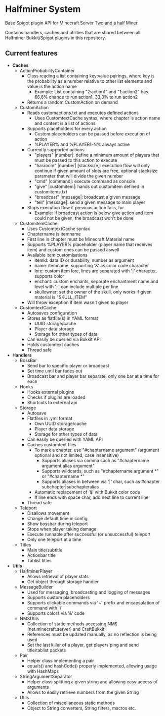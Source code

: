 # Halfminer System
Base Spigot plugin API for Minecraft Server [Two and a half Miner](https://halfminer.de).

Contains handlers, caches and utilities that are shared between all Halfminer Bukkit/Spigot plugins in this repository.

## Current features
- **Caches**
  - ActionProbabilityContainer
    - Class reading a list containing key:value pairings, where key is the probability as a number relative to other list elements and value is the action name
      - Example: List containing "2:action1" and "1:action2" has 66,6% chance to run action1, 33,3% to run action2
    - Returns a random CustomAction on demand
  - CustomAction
    - Reads customactions.txt and executes defined actions
      - Uses CustomtextCache syntax, where chapter is action name and content is a list of actions
    - Supports placeholders for every action
      - Custom placeholders can be passed before execution of action
      - %PLAYER% and %PLAYER1-N% always active
    - Currently supported actions
      - "players" |number|: define a minimum amount of players that must be passed to this action to execute
      - "hasroom" |number| [stacksize]: execution flow will only continue if given amount of slots are free, optional stacksize parameter that will divide the given number
      - "cmd" |command|: execute command as console
      - "give" |customitem|: hands out customitem defined in customitems.txt
      - "broadcast" |message|: broadcast a given message
      - "tell" |message|: send a given message to main player
    - Stops execution flow if previous action fails, for 
      - Example: If broadcast action is below give action and item could not be given, the broadcast won't be done
  - CustomitemCache
    - Uses CustomtextCache syntax
    - Chaptername is itemname
    - First line in chapter must be Minecraft Material name
    - Supports %PLAYER% placeholder (player name that receives item) and custom ones can be passed aswell
    - Available item customisations
      - itemid: data ID or durability, number as argument
      - name: itemname, supporting '&' as color code character
      - lore: custom item lore, lines are separated with '|' character, supports color
      - enchant: custom enchants, separate enchantment name and level with ':', can include multiple per line
      - skullowner: set the owner of the skull, only works if given material is "SKULL_ITEM"
    - Will throw exception if item wasn't given to player
  - CustomtextCache
    - Autosaves configuration
    - Stores as flatfile(s) in YAML format
      - UUID storage/cache
      - Player data storage
      - Storage for other types of data
    - Can easily be queried via Bukkit API
    - Holds customtext caches
    - Thread safe
- **Handlers**
  - BossBar
    - Send bar to specific player or broadcast
    - Set time until bar fades out
    - Broadcast bar and player bar separate, only one bar at a time for each
  - Hooks
    - Hooks external plugins
    - Checks if plugins are loaded
    - Shortcuts to external api
  - Storage
    - Autosave
    - Flatfiles in .yml format
      - Own UUID storage/cache
      - Player data storage
      - Storage for other types of data
    - Can easily be queried with YAML API
    - Caches customtext files
      - To mark a chapter, use "#chaptername argument" (argument optional and not limited, case insensitive)
        - Supports aliases via comma such as "#chaptername argument,alias argument"
        - Supports wildcards, such as "#chaptername argument *" or "#chaptername *"
        - Supports aliases in between via '|' char, such as #chapter subchapter|subchapteralias
      - Automatic replacement of '&' with Bukkit color code
      - If line ends with space char, add next line to current line
    - Thread safe
  - Teleport
    - Disallows movement
    - Change default time in config
    - Show bossbar during teleport
    - Stops when player taking damage
    - Execute runnable after successful (or unsuccessful) teleport
    - Only one teleport at a time
  - Titles
    - Main title/subtitle
    - Actionbar title
    - Tablist titles
- **Utils**
  - HalfminerPlayer
    - Allows retrieval of player stats
    - Get object through storage handler
  - MessageBuilder
    - Used for messaging, broadcasting and logging of messages
    - Supports custom placeholders
    - Supports clickable commands via '~' prefix and encapsulation of command with '/'
    - Supports colors via '&' code
  - NMSUtils
    - Collection of static methods accessing NMS (net.minecraft.server) and CraftBukkit
    - References must be updated manually, as no reflection is being used
    - Set the last killer of a player, get players ping and send title/tablist packets
  - Pair
    - Helper class implementing a pair
    - equals() and hashCode() properly implemented, allowing usage with HashMaps
  - StringArgumentSeparator
    - Helper class splitting a given string and allowing easy access of arguments
    - Allows to easily retrieve numbers from the given String
  - Utils
    - Collection of miscellaneous static methods
    - Object to String converters, String filters, macros etc.
